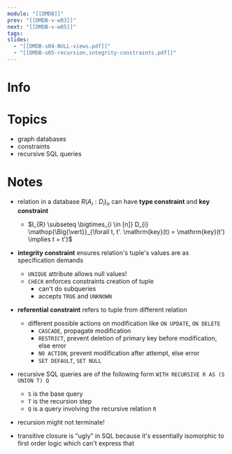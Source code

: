 ```yaml
---
module: "[[DMDB]]"
prev: "[[DMDB-v-w03]]"
next: "[[DMDB-v-w05]]"
tags: 
slides:
  - "[[DMDB-s04-NULL-views.pdf]]"
  - "[[DMDB-s05-recursion,integrity-constraints.pdf]]"
---
```



# Info


# Topics
- graph databases
- constraints
- recursive SQL queries

# Notes
- relation in a database $R(A_{i} : D_{i})_{n}$ can have **type constraint** and **key constraint**
	- $I_{R} \subseteq \bigtimes_{i \in [n]} D_{i} \mathop{\Big{\vert}}_{\forall t, t'. \mathrm{key}(t) = \mathrm{key}(t') \implies t = t'}$
- **integrity constraint** ensures relation's tuple's values are as specification demands
	- `UNIQUE` attribute allows null values!
	- `CHECK` enforces constraints creation of tuple
		- can't do subqueries
		- accepts `TRUE` and `UNKNOWN`
- **referential constraint** refers to tuple from different relation
	- different possible actions on modification like `ON UPDATE`, `ON DELETE`
		- `CASCADE`, propagate modification
		- `RESTRICT`, prevent deletion of primary key before modification, else error
		- `NO ACTION`, prevent modification after attempt, else error
		- `SET DEFAULT`, `SET NULL`

- recursive SQL queries are of the following form `WITH RECURSIVE R AS (S UNION T) Q`
	- `S` is the base query
	- `T` is the recursion step
	- `Q` is a query involving the recursive relation `R`
- recursion might not terminate!
- transitive closure is "ugly" in SQL because it's essentially isomorphic to first order logic which can't express that
